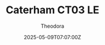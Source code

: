 ---
title: "Caterham CT03 LE"
meta_title: ""
description: "Caterham CT03 LE by FO 2013 ready to race!"
date: 2025-05-09T07:07:00Z
thumb: rF30Its
mainimage: izfXFqW
cargallery: ["jcjB6Va"]
categories: ["Car"]
author: "Theodora"
tags: ["Caterham", "Formula 1", "R2R", "Formula","FO 2013", "2013", "England"]
draft: false
link: https://modsfire.com/03b80o2vSBf36R7
zipsize: "52 MB"
manu: Caterham
championship: Formula 1
champlogo: f1-2000
country: England
year: 2013
engine: RS27-2013 V8
class: Formula
drivetrain: RWD
power: "763 bhp"
torque: "310"
mass: "642*"
speed: "-"
gb: 7-speed
accel: "- seconds"
creator: FO 2013
version: "-"
csp: "0.2.0"
carname: "Caterham CT03"
folder: "fo_2013_caterham_le"
livery: "Included"
r2r: 1
host: ModsFire
---